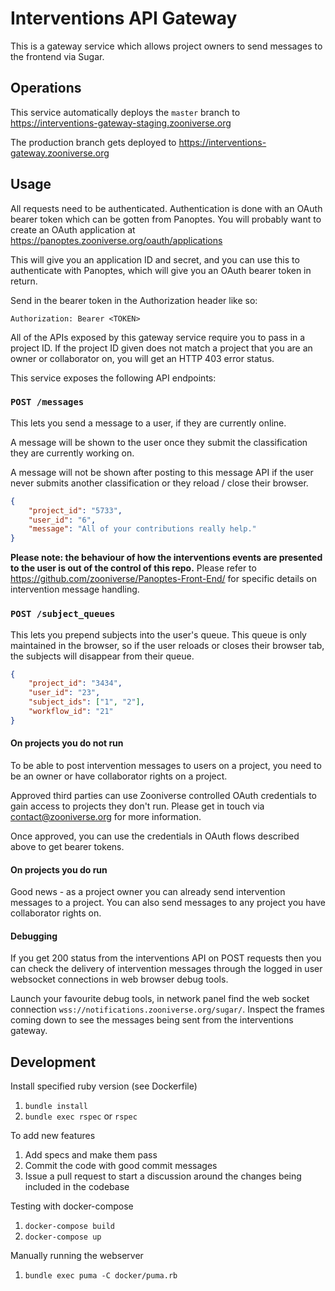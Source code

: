 # Interventions API Gateway

This is a gateway service which allows project owners to send messages to the
frontend via Sugar.

## Operations

This service automatically deploys the `master` branch to https://interventions-gateway-staging.zooniverse.org

The production branch gets deployed to https://interventions-gateway.zooniverse.org

## Usage

All requests need to be authenticated. Authentication is done with an OAuth
bearer token which can be gotten from Panoptes. You will probably want to create
an OAuth application at https://panoptes.zooniverse.org/oauth/applications

This will give you an application ID and secret, and you can use this to
authenticate with Panoptes, which will give you an OAuth bearer token in
return.

Send in the bearer token in the Authorization header like so:

```
Authorization: Bearer <TOKEN>
```

All of the APIs exposed by this gateway service require you to pass in a
project ID.  If the project ID given does not match a project that you are an
owner or collaborator on, you will get an HTTP 403 error status.

This service exposes the following API endpoints:

### `POST /messages`

This lets you send a message to a user, if they are currently online.

A message will be shown to the user once they submit the classification they are currently working on.

A message will not be shown after posting to this message API if the user never submits another classification or they reload / close their browser.

```json
{
    "project_id": "5733",
    "user_id": "6",
    "message": "All of your contributions really help."
}
```

**Please note: the behaviour of how the interventions events are presented to the user is out of the control of this repo.** Please refer to  https://github.com/zooniverse/Panoptes-Front-End/ for specific details on intervention message handling.

### `POST /subject_queues`

This lets you prepend subjects into the user's queue. This queue is only maintained in the browser, so if the user reloads or closes their browser tab, the subjects will disappear from their queue.

```json
{
    "project_id": "3434",
    "user_id": "23",
    "subject_ids": ["1", "2"],
    "workflow_id": "21"
}
```

#### On projects you do not run

To be able to post intervention messages to users on a project, you need to be an owner or have collaborator rights on a project.

Approved third parties can use Zooniverse controlled OAuth credentials to gain access to projects they don't run. Please get in touch via [contact@zooniverse.org](mailto:contact@zooniverse.org) for more information.

Once approved, you can use the credentials in OAuth flows described above to get bearer tokens.

#### On projects you do run

Good news - as a project owner you can already send intervention messages to a project. You can also send messages to any project you have collaborator rights on.

#### Debugging
If you get 200 status from the interventions API on POST requests then you can check the delivery of intervention messages through the logged in user websocket connections in web browser debug tools.

Launch your favourite debug tools, in network panel find the web socket connection `wss://notifications.zooniverse.org/sugar/`. Inspect the frames coming down to see the messages being sent from the interventions gateway.

## Development
Install specified ruby version (see Dockerfile)
1. `bundle install`
0. `bundle exec rspec` or `rspec`

To add new features

1. Add specs and make them pass
0. Commit the code with good commit messages
0. Issue a pull request to start a discussion around the changes being included in the codebase

Testing with docker-compose
1. `docker-compose build`
0. `docker-compose up`

Manually running the webserver
1. `bundle exec puma -C docker/puma.rb`
